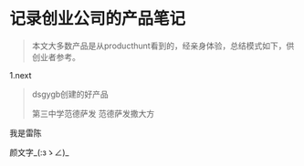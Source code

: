 # 记录创业公司的产品笔记

> 本文大多数产品是从producthunt看到的，经亲身体验，总结模式如下，供创业者参考。


1.next 

> dsgygb创建的好产品
> 
> 
> 第三中学范德萨发
> 范德萨发撒大方

我是雷陈



颜文字_(:зゝ∠)_